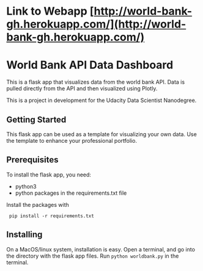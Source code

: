 # Link to Webapp [http://world-bank-gh.herokuapp.com/](http://world-bank-gh.herokuapp.com/)

# World Bank API Data Dashboard 

This is a flask app that visualizes data from the world bank API. Data is
pulled directly from the API and then visualized using Plotly.

This is a project in development for the Udacity Data Scientist Nanodegree. 

## Getting Started 

This flask app can be used as a template for visualizing your own data. Use
the template to enhance your professional portfolio. 

## Prerequisites

To install the flask app, you need:
- python3
- python packages in the requirements.txt file
 
 Install the packages with
``` 
 pip install -r requirements.txt
```

## Installing

On a MacOS/linux system, installation is easy. Open a terminal, and go into 
the directory with the flask app files. Run `python worldbank.py` in the terminal.
